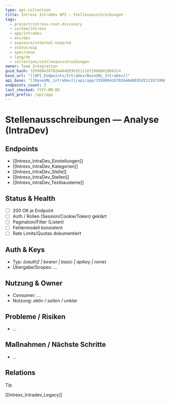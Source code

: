 ```yaml
---
type: api-collection
title: Intrexx IntraDev API — Stellenausschreibungen
tags:
  - project/intrexx-rest-discovery
  - system/intrexx
  - app/intradev
  - env/dev
  - exposure/internal-nonprod
  - status/wip
  - spec/none
  - lang/de
  - collection/stellenausschreibungen
owner: Team Integration
guid_hash: 335908426702A4A4DE952E12187206B841B691C4
base_url: "[[API_Endpoints/IntraDev/BaseURL_IntraDev]]"
api_base: "[[BaseURL_intraDev]]/api/app/335908426702A4A4DE952E12187206B841B691C4"
endpoints_count: 5
last_checked: YYYY-MM-DD
path_prefix: /api/app
---
```


# Stellenausschreibungen — Analyse (IntraDev)

## Endpoints
- [[Intrexx_IntraDev_Einstellungen]]
- [[Intrexx_IntraDev_Kategorien]]
- [[Intrexx_IntraDev_Stelle]]
- [[Intrexx_IntraDev_Stellen]]
- [[Intrexx_intraDev_Textbausteine]]

## Status & Health
- [ ] 200 OK je Endpoint
- [ ] Auth / Rollen (Session/Cookie/Token) geklärt
- [ ] Pagination/Filter (Listen)
- [ ] Fehlermodell konsistent
- [ ] Rate Limits/Quotas dokumentiert

## Auth & Keys
- Typ: _(oauth2 | bearer | basic | apikey | none)_  
- Übergabe/Scopes: _…_

## Nutzung & Owner
- Consumer: _…_  
- Nutzung: _aktiv / selten / unklar_

## Probleme / Risiken
- _…_

## Maßnahmen / Nächste Schritte
- _…_

## Relations
> [!tip]
> [[Intrexx_Intradev_Legacy]]
